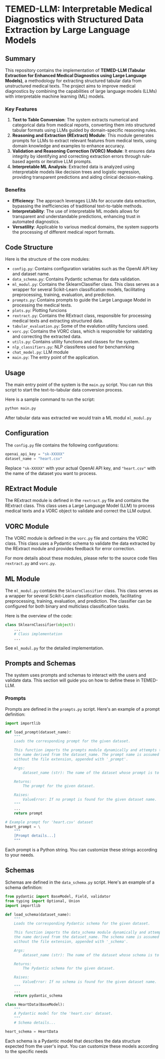 # TEMED-LLM: Interpretable Medical Diagnostics with Structured Data Extraction by Large Language Models

## Summary
This repository contains the implementation of **TEMED-LLM (Tabular Extraction for Enhanced Medical Diagnostics using Large Language Models)**, a methodology for extracting structured tabular data from unstructured medical texts. The project aims to improve medical diagnostics by combining the capabilities of large language models (LLMs) with interpretable machine learning (ML) models.

### Key Features
1. **Text to Table Conversion**: The system extracts numerical and categorical data from medical reports, converting them into structured tabular formats using LLMs guided by domain-specific reasoning rules.
2. **Reasoning and Extraction (RExtract) Module**: This module generates prompts for LLMs to extract relevant features from medical texts, using domain knowledge and examples to enhance accuracy.
3. **Validation and Reasoning Correction (VORC) Module**: It ensures data integrity by identifying and correcting extraction errors through rule-based agents or iterative LLM prompts.
4. **Interpretable ML Analysis**: Extracted data is analyzed using interpretable models like decision trees and logistic regression, providing transparent predictions and aiding clinical decision-making.

### Benefits
- **Efficiency**: The approach leverages LLMs for accurate data extraction, bypassing the inefficiencies of traditional text-to-table methods.
- **Interpretability**: The use of interpretable ML models allows for transparent and understandable predictions, enhancing trust in automated diagnostics.
- **Versatility**: Applicable to various medical domains, the system supports the processing of different medical report formats.

## Code Structure

Here is the structure of the core modules:

- `config.py`: Contains configuration variables such as the OpenAI API key and dataset name.
- `data_schema.py`: Contains Pydantic schemas for data validation.
- `ml_modul.py`: Contains the SklearnClassifier class. This class serves as a wrapper for several Scikit-Learn classification models, facilitating preprocessing, training, evaluation, and prediction.
- `prompts.py`: Contains prompts to guide the Large Language Model in processing the medical texts.
- `plots.py`: Plotting funcions
- `rextract.py`: Contains the RExtract class, responsible for processing medical texts and extracting structured data.
- `tabular_evaluation.py`: Some of the evalution utility funcions used.
- `vorc.py`: Contains the VORC class, which is responsible for validating and correcting the extracted data.
- `utils.py`: Contains utility functions and classes for the system.
- `nlp_classifiers.py`: NLP classiferes used for benchamrking
- `chat_model.py`: LLM module
- `main.py`: The entry point of the application.

## Usage

The main entry point of the system is the `main.py` script. You can run this script to start the text-to-tabular data conversion process.

Here is a sample command to run the script:

```bash
python main.py
```

After tabular data was extracted we would train a ML modul `ml_modul.py`

## Configuration

The `config.py` file contains the following configurations:

```python
openai_api_key = "sk-XXXXX"
dataset_name = "heart.csv"
```

Replace `"sk-XXXXX"` with your actual OpenAI API key, and `"heart.csv"` with the name of the dataset you want to process.

## RExtract Module
The RExtract module is defined in the `rextract.py` file and contains the RExtract class. This class uses a Large Language Model (LLM) to process medical texts and a VORC object to validate and correct the LLM output.

## VORC Module
The VORC module is defined in the `vorc.py` file and contains the VORC class. This class uses a Pydantic schema to validate the data extracted by the RExtract module and provides feedback for error correction.

For more details about these modules, please refer to the source code files `rextract.py` and `vorc.py`.

## ML Module
The `ml_modul.py` contains the `SklearnClassifier` class. This class serves as a wrapper for several Scikit-Learn classification models, facilitating preprocessing, training, evaluation, and prediction. The classifier can be configured for both binary and multiclass classification tasks.

Here is the overview of the code:
```python
class SklearnClassifier(object):
    ...
    # Class implementation
    ...
```
See `ml_modul.py` for the detailed implementation.


## Prompts and Schemas

The system uses prompts and schemas to interact with the users and validate data. This section will guide you on how to define these in TEMED-LLM.

### Prompts

Prompts are defined in the `prompts.py` script. Here's an example of a prompt definition:

```python
import importlib

def load_prompt(dataset_name):
    """
    Loads the corresponding prompt for the given dataset.

    This function imports the prompts module dynamically and attempts to load the prompt with
    the name derived from the dataset_name. The prompt name is assumed to be the dataset name
    without the file extension, appended with '_prompt'. 

    Args:
        dataset_name (str): The name of the dataset whose prompt is to be loaded.

    Returns:
        The prompt for the given dataset.

    Raises:
        ValueError: If no prompt is found for the given dataset name.
    """
    ...
    return prompt

# Example prompt for 'heart.csv' dataset
heart_prompt = \
    """
    [Prompt details...]
    """
```

Each prompt is a Python string. You can customize these strings according to your needs.

## Schemas
Schemas are defined in the `data_schema.py` script. Here's an example of a schema definition:

```python
from pydantic import BaseModel, Field, validator
from typing import Optional, Union
import importlib

def load_schema(dataset_name):    
    """
    Loads the corresponding Pydantic schema for the given dataset.

    This function imports the data_schema module dynamically and attempts to load the schema with
    the name derived from the dataset_name. The schema name is assumed to be the dataset name
    without the file extension, appended with '_schema'. 

    Args:
        dataset_name (str): The name of the dataset whose schema is to be loaded.

    Returns:
        The Pydantic schema for the given dataset.

    Raises:
        ValueError: If no schema is found for the given dataset name.
    """
    ...
    return pydantic_schema

class HeartData(BaseModel):
    """
    A Pydantic model for the 'heart.csv' dataset.
    """
    # Schema details...

heart_schema = HeartData
```

Each schema is a Pydantic model that describes the data structure expected from the user's input. You can customize these models according to the specific needs
